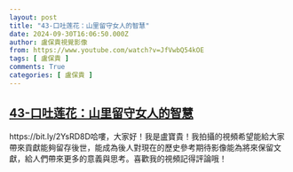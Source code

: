 ```yaml
---
layout: post
title: "43-口吐莲花：山里留守女人的智慧"
date: 2024-09-30T16:06:50.000Z
author: 盧保貴視覺影像
from: https://www.youtube.com/watch?v=JfVwbQ54kOE
tags: [ 盧保貴 ]
comments: True
categories: [ 盧保貴 ]
---
```

<!--1727712410000-->
[43-口吐莲花：山里留守女人的智慧](https://www.youtube.com/watch?v=JfVwbQ54kOE)
------

<div>
https://bit.ly/2YsRD8D哈嘍，大家好！我是盧寶貴！我拍攝的視頻希望能給大家帶來貢獻能夠留存後世，能成為後人對現在的歷史參考期待影像能為將來保留文獻，給人們帶來更多的意義與思考。喜歡我的視頻記得評論哦！
</div>
